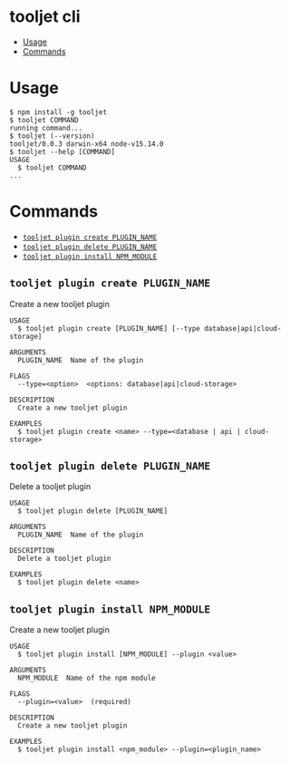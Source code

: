 tooljet cli
=================
<!-- toc -->
* [Usage](#usage)
* [Commands](#commands)
<!-- tocstop -->
# Usage
<!-- usage -->
```sh-session
$ npm install -g tooljet
$ tooljet COMMAND
running command...
$ tooljet (--version)
tooljet/0.0.3 darwin-x64 node-v15.14.0
$ tooljet --help [COMMAND]
USAGE
  $ tooljet COMMAND
...
```
<!-- usagestop -->
# Commands
<!-- commands -->
* [`tooljet plugin create PLUGIN_NAME`](#tooljet-plugin-create-plugin_name)
* [`tooljet plugin delete PLUGIN_NAME`](#tooljet-plugin-delete-plugin_name)
* [`tooljet plugin install NPM_MODULE`](#tooljet-plugin-install-npm_module)

## `tooljet plugin create PLUGIN_NAME`

Create a new tooljet plugin

```
USAGE
  $ tooljet plugin create [PLUGIN_NAME] [--type database|api|cloud-storage]

ARGUMENTS
  PLUGIN_NAME  Name of the plugin

FLAGS
  --type=<option>  <options: database|api|cloud-storage>

DESCRIPTION
  Create a new tooljet plugin

EXAMPLES
  $ tooljet plugin create <name> --type=<database | api | cloud-storage>
```

## `tooljet plugin delete PLUGIN_NAME`

Delete a tooljet plugin

```
USAGE
  $ tooljet plugin delete [PLUGIN_NAME]

ARGUMENTS
  PLUGIN_NAME  Name of the plugin

DESCRIPTION
  Delete a tooljet plugin

EXAMPLES
  $ tooljet plugin delete <name>
```

## `tooljet plugin install NPM_MODULE`

Create a new tooljet plugin

```
USAGE
  $ tooljet plugin install [NPM_MODULE] --plugin <value>

ARGUMENTS
  NPM_MODULE  Name of the npm module

FLAGS
  --plugin=<value>  (required)

DESCRIPTION
  Create a new tooljet plugin

EXAMPLES
  $ tooljet plugin install <npm_module> --plugin=<plugin_name>
```
<!-- commandsstop -->
